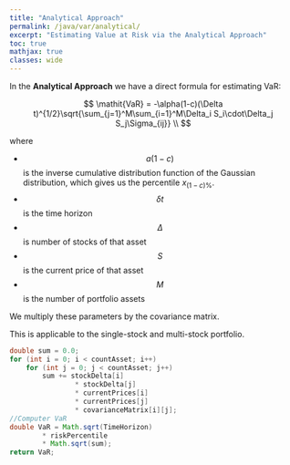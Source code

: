 ```yaml
---
title: "Analytical Approach"
permalink: /java/var/analytical/
excerpt: "Estimating Value at Risk via the Analytical Approach"
toc: true
mathjax: true
classes: wide
---
```


In the __Analytical Approach__ we have a direct formula for estimating VaR:

$$
\mathit{VaR} = -\alpha(1-c)(\Delta t)^{1/2}\sqrt{\sum_{j=1}^M\sum_{i=1}^M\Delta_i S_i\cdot\Delta_j S_j\Sigma_{ij}} \\
$$

where 
* $$a(1-c)$$ is the inverse cumulative distribution function of the Gaussian distribution, which gives us the percentile $x_{(1-c)\%}$.
* $$\delta t$$ is the time horizon
* $$\Delta$$ is number of stocks of that asset
* $$S$$ is the current price of that asset
* $$M$$ is the number of portfolio assets


We multiply these parameters by the covariance matrix.

This is applicable to the single-stock and multi-stock portfolio. 


```java
double sum = 0.0;
for (int i = 0; i < countAsset; i++)
    for (int j = 0; j < countAsset; j++)
        sum += stockDelta[i]
                * stockDelta[j]
                * currentPrices[i]
                * currentPrices[j]
                * covarianceMatrix[i][j];
//Computer VaR
double VaR = Math.sqrt(TimeHorizon)
        * riskPercentile
        * Math.sqrt(sum);
return VaR;
```

